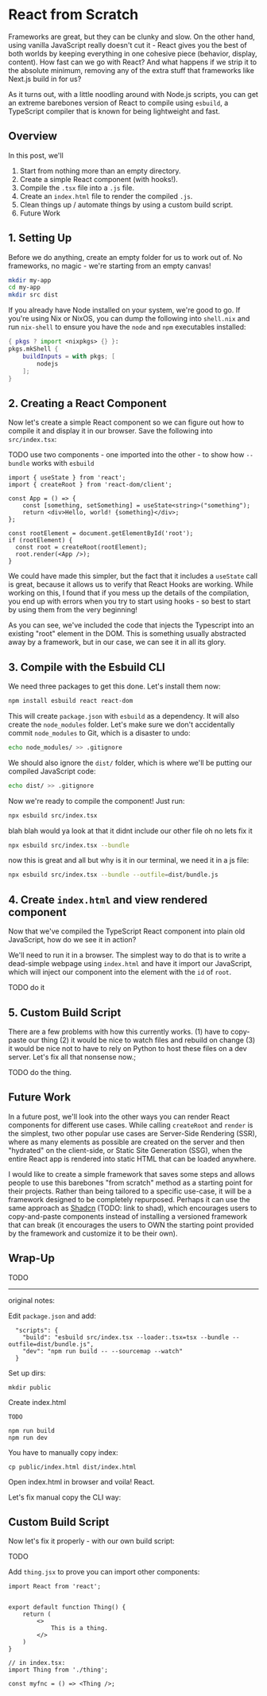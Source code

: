 # React from Scratch

Frameworks are great, but they can be clunky and slow. On the other hand, using vanilla JavaScript really doesn't cut it - React gives you the best of both worlds by keeping everything in one cohesive piece (behavior, display, content). How fast can we go with React? And what happens if we strip it to the absolute minimum, removing any of the extra stuff that frameworks like Next.js build in for us?

As it turns out, with a little noodling around with Node.js scripts, you can get an extreme barebones version of React to compile using `esbuild`, a TypeScript compiler that is known for being lightweight and fast.

## Overview

In this post, we'll

1. Start from nothing more than an empty directory.
2. Create a simple React component (with hooks!).
3. Compile the `.tsx` file into a `.js` file.
4. Create an `index.html` file to render the compiled `.js`.
5. Clean things up / automate things by using a custom build script.
6. Future Work

## 1. Setting Up

Before we do anything, create an empty folder for us to work out of. No frameworks, no magic - we're starting from an empty canvas!

```bash
mkdir my-app
cd my-app
mkdir src dist
```

If you already have Node installed on your system, we're good to go. If you're using Nix or NixOS, you can dump the following into `shell.nix` and run `nix-shell` to ensure you have the `node` and `npm` executables installed:

```nix
{ pkgs ? import <nixpkgs> {} }:
pkgs.mkShell {
    buildInputs = with pkgs; [
        nodejs
    ];
}
```


## 2. Creating a React Component

Now let's create a simple React component so we can figure out how to compile it and display it in our browser. Save the following into `src/index.tsx`:

TODO use two components - one imported into the other - to show how `--bundle` works with `esbuild`

```tsx
import { useState } from 'react';
import { createRoot } from 'react-dom/client';

const App = () => {
    const [something, setSomething] = useState<string>("something");
    return <div>Hello, world! {something}</div>;
};

const rootElement = document.getElementById('root');
if (rootElement) {
  const root = createRoot(rootElement);
  root.render(<App />);
}
```

We could have made this simpler, but the fact that it includes a `useState` call is great, because it allows us to verify that React Hooks are working. While working on this, I found that if you mess up the details of the compilation, you end up with errors when you try to start using hooks - so best to start by using them from the very beginning!

As you can see, we've included the code that injects the Typescript into an existing "root" element in the DOM. This is something usually abstracted away by a framework, but in our case, we can see it in all its glory.


## 3. Compile with the Esbuild CLI

We need three packages to get this done. Let's install them now:

```bash
npm install esbuild react react-dom
```

This will create `package.json` with `esbuild` as a dependency. It will also create the `node_modules` folder. Let's make sure we don't accidentally commit `node_modules` to Git, which is a disaster to undo:

```bash
echo node_modules/ >> .gitignore
```

We should also ignore the `dist/` folder, which is where we'll be putting our compiled JavaScript code:

```bash
echo dist/ >> .gitignore
```

Now we're ready to compile the component! Just run:

```bash
npx esbuild src/index.tsx
```

blah blah would ya look at that it didnt include our other file oh no lets fix it

```bash
npx esbuild src/index.tsx --bundle
```

now this is great and all but why is it in our terminal, we need it in a js file:

```bash
npx esbuild src/index.tsx --bundle --outfile=dist/bundle.js
```


## 4. Create `index.html` and view rendered component

Now that we've compiled the TypeScript React component into plain old JavaScript, how do we see it in action?

We'll need to run it in a browser. The simplest way to do that is to write a dead-simple webpage using `index.html` and have it import our JavaScript, which will inject our component into the element with the `id` of `root`.

TODO do it


## 5. Custom Build Script

There are a few problems with how this currently works. (1) have to copy-paste our thing (2) it would be nice to watch files and rebuild on change (3) it would be nice not to have to rely on Python to host these files on a dev server. Let's fix all that nonsense now.;

TODO do the thing.


## Future Work

In a future post, we'll look into the other ways you can render React components for different use cases. While calling `createRoot` and `render` is the simplest, two other popular use cases are Server-Side Rendering (SSR), where as many elements as possible are created on the server and then "hydrated" on the client-side, or Static Site Generation (SSG), when the entire React app is rendered into static HTML that can be loaded anywhere.

I would like to create a simple framework that saves some steps and allows people to use this barebones "from scratch" method as a starting point for their projects. Rather than being tailored to a specific use-case, it will be a framework designed to be completely repurposed. Perhaps it can use the same approach as [Shadcn]() (TODO: link to shad), which encourages users to copy-and-paste components instead of installing a versioned framework that can break (it encourages the users to OWN the starting point provided by the framework and customize it to be their own).


## Wrap-Up

TODO







---
original notes:

Edit `package.json` and add:

```
  "scripts": {
    "build": "esbuild src/index.tsx --loader:.tsx=tsx --bundle --outfile=dist/bundle.js",
    "dev": "npm run build -- --sourcemap --watch"
  }
```

Set up dirs:

```
mkdir public
```

Create index.html

```
TODO
```

```
npm run build
npm run dev
```

You have to manually copy index:

```
cp public/index.html dist/index.html
```

Open index.html in browser and voila! React.

Let's fix manual copy the CLI way:

## Custom Build Script

Now let's fix it properly - with our own build script:

TODO

Add `thing.jsx` to prove you can import other components:

```tsx
import React from 'react';


export default function Thing() {
    return (
        <>
            This is a thing.
        </>
    )
}

// in index.tsx:
import Thing from './thing';

const myfnc = () => <Thing />;
```

